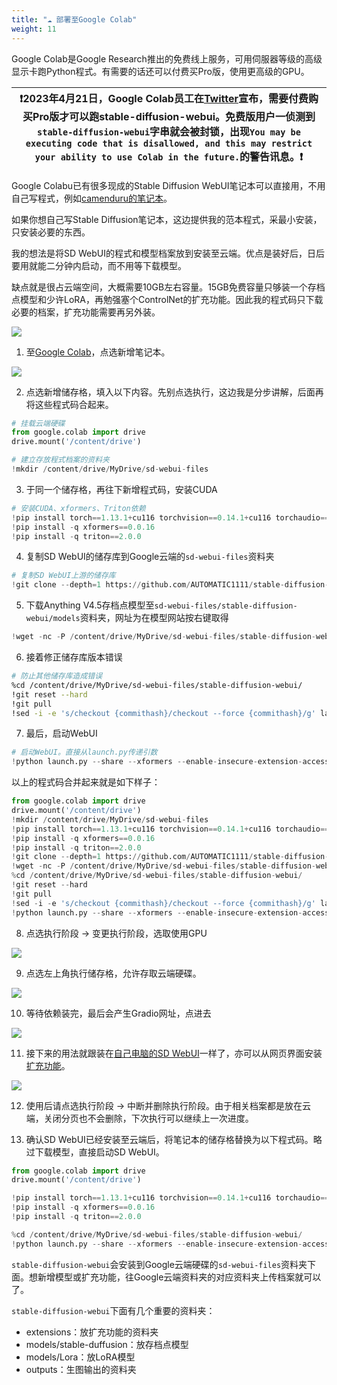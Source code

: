 ```yaml
---
title: "☁️ 部署至Google Colab"
weight: 11
---
```


Google Colab是Google Research推出的免费线上服务，可用伺服器等级的高级显示卡跑Python程式。有需要的话还可以付费买Pro版，使用更高级的GPU。

|❗2023年4月21日，Google Colab员工在[Twitter](https://twitter.com/thechrisperry/status/1649189902079381505)宣布，需要付费购买Pro版才可以跑stable-diffusion-webui。免费版用户一侦测到`stable-diffusion-webui`字串就会被封锁，出现`You may be executing code that is disallowed, and this may restrict your ability to use Colab in the future.`的警告讯息。❗|
|-----------------------------------------|


Google Colabu已有很多现成的Stable Diffusion WebUI笔记本可以直接用，不用自己写程式，例如[camenduru的笔记本](https://ivonblog.com/posts/google-colab-stable-diffusion-webui/)。

如果你想自己写Stable Diffusion笔记本，这边提供我的范本程式，采最小安装，只安装必要的东西。

我的想法是将SD WebUI的程式和模型档案放到安装至云端。优点是装好后，日后要用就能二分钟内启动，而不用等下载模型。

缺点就是很占云端空间，大概需要10GB左右容量。15GB免费容量只够装一个存档点模型和少许LoRA，再勉强塞个ControlNet的扩充功能。因此我的程式码只下载必要的档案，扩充功能需要再另外装。

![](../../../images/deploy-to-google-colab-1.webp)

1. 至[Google Colab](https://colab.research.google.com/)，点选新增笔记本。

![](../../../images/deploy-to-google-colab-2.webp)

2. 点选新增储存格，填入以下内容。先别点选执行，这边我是分步讲解，后面再将这些程式码合起来。
```python
# 挂载云端硬碟
from google.colab import drive
drive.mount('/content/drive')

# 建立存放程式档案的资料夹
!mkdir /content/drive/MyDrive/sd-webui-files
```

3. 于同一个储存格，再往下新增程式码，安装CUDA
```python
# 安装CUDA、xformers、Triton依赖
!pip install torch==1.13.1+cu116 torchvision==0.14.1+cu116 torchaudio==0.13.1 --extra-index-url https://download.pytorch.org/whl/cu116 -U
!pip install -q xformers==0.0.16
!pip install -q triton==2.0.0
```

4. 复制SD WebUI的储存库到Google云端的`sd-webui-files`资料夹
```python
# 复制SD WebUI上游的储存库
!git clone --depth=1 https://github.com/AUTOMATIC1111/stable-diffusion-webui.git /content/drive/MyDrive/sd-webui-files/stable-diffusion-webui
```

5. 下载Anything V4.5存档点模型至`sd-webui-files/stable-diffusion-webui/models`资料夹，网址为在模型网站按右键取得
```python
!wget -nc -P /content/drive/MyDrive/sd-webui-files/stable-diffusion-webui/models/Stable-diffusion https://huggingface.co/andite/anything-v4.0/resolve/main/anything-v4.5-pruned.safetensors
```

6. 接着修正储存库版本错误
```bash
# 防止其他储存库造成错误
%cd /content/drive/MyDrive/sd-webui-files/stable-diffusion-webui/
!git reset --hard
!git pull
!sed -i -e 's/checkout {commithash}/checkout --force {commithash}/g' launch.py
```

7. 最后，启动WebUI
```python
# 启动WebUI。直接从launch.py传递引数
!python launch.py --share --xformers --enable-insecure-extension-access --theme light
```

以上的程式码合并起来就是如下样子：
```python
from google.colab import drive
drive.mount('/content/drive')
!mkdir /content/drive/MyDrive/sd-webui-files
!pip install torch==1.13.1+cu116 torchvision==0.14.1+cu116 torchaudio==0.13.1 --extra-index-url https://download.pytorch.org/whl/cu116 -U
!pip install -q xformers==0.0.16
!pip install -q triton==2.0.0
!git clone --depth=1 https://github.com/AUTOMATIC1111/stable-diffusion-webui.git /content/drive/MyDrive/sd-webui-files/stable-diffusion-webui
!wget -nc -P /content/drive/MyDrive/sd-webui-files/stable-diffusion-webui/models/Stable-diffusion https://huggingface.co/andite/anything-v4.0/resolve/main/anything-v4.5-pruned.safetensors
%cd /content/drive/MyDrive/sd-webui-files/stable-diffusion-webui/
!git reset --hard
!git pull
!sed -i -e 's/checkout {commithash}/checkout --force {commithash}/g' launch.py
!python launch.py --share --xformers --enable-insecure-extension-access --theme light
```

8. 点选执行阶段 → 变更执行阶段，选取使用GPU

![](../../../images/deploy-to-google-colab-3.webp)

9. 点选左上角执行储存格，允许存取云端硬碟。

![](../../../images/deploy-to-google-colab-4.webp)

10. 等待依赖装完，最后会产生Gradio网址，点进去

![](../../../images/deploy-to-google-colab-5.webp)

11. 接下来的用法就跟装在[自己电脑的SD WebUI](../features/)一样了，亦可以从网页界面安装[扩充功能](../extensions/)。

![](../../../images/deploy-to-google-colab-6.webp)

12. 使用后请点选执行阶段 → 中断并删除执行阶段。由于相关档案都是放在云端，关闭分页也不会删除，下次执行可以继续上一次进度。

13. 确认SD WebUI已经安装至云端后，将笔记本的储存格替换为以下程式码。略过下载模型，直接启动SD WebUI。
```python
from google.colab import drive
drive.mount('/content/drive')

!pip install torch==1.13.1+cu116 torchvision==0.14.1+cu116 torchaudio==0.13.1 --extra-index-url https://download.pytorch.org/whl/cu116 -U
!pip install -q xformers==0.0.16
!pip install -q triton==2.0.0

%cd /content/drive/MyDrive/sd-webui-files/stable-diffusion-webui/
!python launch.py --share --xformers --enable-insecure-extension-access --theme light
```

`stable-diffusion-webui`会安装到Google云端硬碟的`sd-webui-files`资料夹下面。想新增模型或扩充功能，往Google云端资料夹的对应资料夹上传档案就可以了。

`stable-diffusion-webui`下面有几个重要的资料夹：

- extensions：放扩充功能的资料夹
- models/stable-duffusion：放存档点模型
- models/Lora：放LoRA模型
- outputs：生图输出的资料夹
